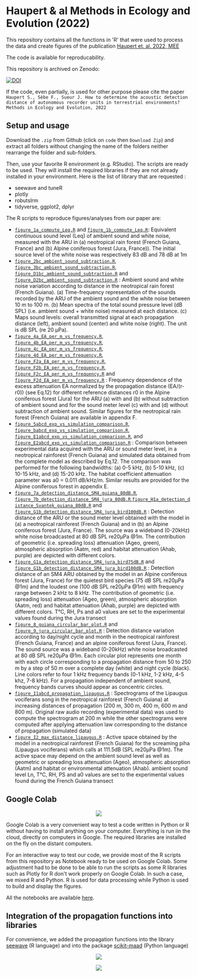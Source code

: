 # Haupert & al Methods in Ecology and Evolution (2022)

This repository contains all the functions in 'R' that were used to process the data and create figures of the publication 
[Haupert et. al. 2022, MEE](https://www.to.be.defined.fr)

The code is available for reproducability.

This repository is archived on Zenodo:

[![DOI](https://zenodo.org/badge/DOI/XXXX/zenodo.XXXXXX.svg)](https://doi.org/10.5281/zenodo.3530203)

If the code, even partially, is used for other purpose please cite the paper `Haupert S., Sèbe F., Sueur J. How to determine the acoustic detection 
distance of autonomous recorder units in terrestrial environments? Methods in Ecology and Evolution, 2022`

## Setup and usage

Download the `.zip` from Github (click on `code` then `Download Zip`) and extract all folders without changing the name of the folders neither rearrange the folder
and sub-folders.

Then, use your favorite R environment (e.g. RStudio). The scripts are ready to be used. They will install the required libraries if they are not already installed
in your environment. Here is the list of library that are requested :
* seewave and tuneR
* plotly
* robutslrm
* tidyverse, ggplot2, dplyr

The R scripts to reproduce figures/analyses from our paper are:
 
* [`figure_1a_compute_Leq.R`](https://github.com/shaupert/haupert_MEE_2022/blob/master/scripts/figure_1a_compute_Leq.R) and [`figure_1b_compute_Leq.R`](https://github.com/shaupert/haupert_MEE_2022/blob/master/scripts/figure_1b_compute_Leq.R): Equivalent continuous sound level (Leq) of ambient sound and white noise, measured with the ARU in (a) neotropical rain forest (French Guiana, France) and (b) Alpine coniferous forest (Jura, France)). The initial source level of the white noise was respectively 83 dB and 78 dB at 1m
* [`figure_2bc_ambient_sound_subtraction.R`](https://github.com/shaupert/haupert_MEE_2022/blob/master/scripts/figure_2bc_ambient_sound_subtraction.R), [`figure_3bc_ambient_sound_subtraction.R`](https://github.com/shaupert/haupert_MEE_2022/blob/master/scripts/figure_3bc_ambient_sound_subtraction.R), [`figure_D1bc_ambient_sound_subtraction.R`](https://github.com/shaupert/haupert_MEE_2022/blob/master/scripts/figure_D1bc_ambient_sound_subtraction.R) and [`figure_D2bc_ambient_sound_subtraction.R`](https://github.com/shaupert/haupert_MEE_2022/blob/master/scripts/figure_D2bc_ambient_sound_subtraction.R) : Ambient sound and white noise variation according to distance in the neotropical rain forest (French Guiana). (a) Time-frequency representation of the sounds recorded by the ARU of the ambient sound and the white noise between 10 m to 100 m. (b) Mean spectra of the total sound pressure level (dB SPL) (i.e. ambient sound + white noise) measured at each distance. (c) Maps sound levels: overall transmitted signal at each propagation distance (left),  ambient sound (center) and white noise (right). The unit is dB SPL (re 20 µPa).
* [`figure_4a_EA_per_m_vs_frequency.R`](https://github.com/shaupert/haupert_MEE_2022/blob/master/scripts/figure_4a_EA_per_m_vs_frequency.R), [`figure_4b_EA_per_m_vs_frequency.R`](https://github.com/shaupert/haupert_MEE_2022/blob/master/scripts/figure_4b_EA_per_m_vs_frequency.R), [`figure_4c_EA_per_m_vs_frequency.R`](https://github.com/shaupert/haupert_MEE_2022/blob/master/scripts/figure_4c_EA_per_m_vs_frequency.R), [`figure_4d_EA_per_m_vs_frequency.R`](https://github.com/shaupert/haupert_MEE_2022/blob/master/scripts/figure_4d_EA_per_m_vs_frequency.R), [`figure_F2a_EA_per_m_vs_frequency.R`](https://github.com/shaupert/haupert_MEE_2022/blob/master/scripts/figure_F2a_EA_per_m_vs_frequency.R), [`figure_F2b_EA_per_m_vs_frequency.R`](https://github.com/shaupert/haupert_MEE_2022/blob/master/scripts/figure_F2b_EA_per_m_vs_frequency.R), [`figure_F2c_EA_per_m_vs_frequency.R`](https://github.com/shaupert/haupert_MEE_2022/blob/master/scripts/figure_F2c_EA_per_m_vs_frequency.R) and [`figure_F2d_EA_per_m_vs_frequency.R`](https://github.com/shaupert/haupert_MEE_2022/blob/master/scripts/figure_F2d_EA_per_m_vs_frequency.R) : Frequency dependence of the excess attenuation EA normalized by the propagation distance (EA/(r-r0)) (see Eq.12) for different reference distances r0 in the Alpine coniferous forest (Jura) for the ARU (a) with and (b) without subtraction of ambient sound and for the sound meter level (c) with and (d) without subtraction of ambient sound. Similar figures for the neotropical rain forest (French Guiana) are available in appendix F.
* [`figure_5abcd_exp_vs_simulation_comparison.R`](https://github.com/shaupert/haupert_MEE_2022/blob/master/scripts/figure_5abcd_exp_vs_simulation_comparison.R), [`figure_babcd_exp_vs_simulation_comparison.R`](https://github.com/shaupert/haupert_MEE_2022/blob/master/scripts/figure_babcd_exp_vs_simulation_comparison.R), [`figure_E1abcd_exp_vs_simulation_comparison.R`](https://github.com/shaupert/haupert_MEE_2022/blob/master/scripts/figure_E1abcd_exp_vs_simulation_comparison.R), and [`figure_E2abcd_exp_vs_simulation_comparison.R`](https://github.com/shaupert/haupert_MEE_2022/blob/master/scripts) : Comparison between experimental data acquired with the ARU or sound meter level, in a neotropical rainforest (French Guiana) and simulated data obtained from the complete model as described by Eq.12. The comparison was performed for the following bandwidths: (a) 0-5 kHz, (b) 5-10 kHz, (c) 10-15 kHz, and (d) 15-20 kHz. The habitat coefficient attenuation parameter was a0 = 0.011 dB/kHz/m. Similar results are provided for the Alpine coniferous forest in appendix E.
* [`figure_7a_detection_distance_SM4_guiana_80dB.R`](https://github.com/shaupert/haupert_MEE_2022/blob/master/scripts/figure_7a_detection_distance_SM4_guiana_80dB.R), [`figure_7b_detection_distance_SM4_jura_80dB.R`](https://github.com/shaupert/haupert_MEE_2022/blob/master/scripts/figure_7b_detection_distance_SM4_jura_80dB.R),[`figure_H1a_detection_distance_Svantek_guiana_80dB.R`](https://github.com/shaupert/haupert_MEE_2022/blob/master/scripts/figure_H1a_detection_distance_Svantek_guiana_80dB.R) and [`figure_G1b_detection_distance_SM4_jura_bird100dB.R`](https://github.com/shaupert/haupert_MEE_2022/blob/master/scripts/figure_G1b_detection_distance_SM4_jura_bird100dB.R) :  Detection distance of the ARU or the sound meter level obtained with the model in (a) a neotropical rainforest (French Guiana) and in (b) an Alpine coniferous forest (Jura, France). The source was a wideband (0-20kHz) white noise broadcasted at 80 dB SPL re20µPa @1m. The contribution of geometric (i.e. spreading loss) attenuation (Ageo, green), atmospheric absorption (Aatm, red) and habitat attenuation (Ahab, purple) are depicted with different colors.
* [`figure_G1a_detection_distance_SM4_jura_bird75dB.R`](https://github.com/shaupert/haupert_MEE_2022/blob/master/scripts/figure_G1a_detection_distance_SM4_jura_bird75dB.R) and [`figure_G1b_detection_distance_SM4_jura_bird100dB.R`](https://github.com/shaupert/haupert_MEE_2022/blob/master/scripts/figure_G1b_detection_distance_SM4_jura_bird100dB.R) : Detection distance of an SM4 ARU obtained by the model in an Alpine coniferous forest (Jura, France) for the quietest bird species (75 dB SPL re20µPa @1m) and the loudest one (100 dB SPL re20µPa @1m) with frequency range between 2 kHz to 8 kHz. The contribution of geometric (i.e. spreading loss) attenuation (Ageo, green), atmospheric absorption (Aatm, red) and habitat attenuation (Ahab, purple) are depicted with different colors. T°C, RH, Ps and a0 values are set to the experimental values found during the Jura transect
* [`figure_8_guiana_circular_bar_plot.R`](https://github.com/shaupert/haupert_MEE_2022/blob/master/scripts/figure_8_guiana_circular_bar_plot.R) and [`figure_9_jura_circular_bar_plot.R`](https://github.com/shaupert/haupert_MEE_2022/blob/master/scripts/figure_9_jura_circular_bar_plot.R) : Detection distance variation according to day/night cycle and month in the neotropical rainforest (French Guiana, France) and an alpine coniferous forest (Jura, France). The sound source was a wideband (0-20kHz) white noise broadcasted at 80 dB SPL re20µPa @1m. Each circular plot represents one month with each circle corresponding to a propagation distance from 50 to 250 m by a step of 50 m over a complete day (white) and night cycle (black). Line colors refer to four 1 kHz frequency bands (0-1 kHz, 1-2 kHz, 4-5 khz, 7-8 kHz). For a propagation independent of ambient sound, frequency bands curves should appear as concentric circles.
* [`figure_I1abcd_propagation_lipaugus.R`](https://github.com/shaupert/haupert_MEE_2022/blob/master/scripts/figure_I1abcd_propagation_lipaugus.R) : Spectrograms of the Lipaugus vociferans song in the neotropical rainforest (French Guiana) at increasing distances of propagation (200 m, 300 m, 400 m, 600 m and 800 m). Original raw audio recording (experimental data) was used to compute the spectrogram at 200 m while the other spectrograms were computed after applying attenuation law corresponding to the distance of propagation (simulated data)
* [`figure_I2_max_distance_lipaugus.R`](https://github.com/shaupert/haupert_MEE_2022/blob/master/scripts/figure_I2_max_distance_lipaugus.R) : Active space obtained by the model in a neotropical rainforest (French Guiana) for the screaming piha (Lipaugus vociferans) which calls at 111.5dB (SPL re20µPa @1m). The active space may depend on the ambient sound level as well as geometric or spreading loss attenuation (Ageo), atmospheric absorption (Aatm) and habitat or environmental attenuation (Ahab). ambient sound level Ln, T°C, RH, PS and a0 values are set to the experimental values found during the French Guiana transect

## Google Colab
<p align="center">
  <img src="https://s2.qwant.com/thumbr/474x190/f/9/aae347431a927c9b5deb63431ea29c0dd6fceb9210443fdd6bb9b3dba23146/th.jpg?u=https%3A%2F%2Ftse2.mm.bing.net%2Fth%3Fid%3DOIP.IVRAF7_KdEVWUFq1wmDvmQHaC-%26pid%3DApi&q=0&b=1&p=0&a=0g" />
</p>

Google Colab is a very convenient way to test a code written in Python or R without having to install anything on your computer. Everything is run iin the cloud, directly on computers in Google. The required libraries are installed on the fly on the distant computers.

For an interactive way to test our code, we provide most of the R scripts from this repository as Notebook ready to be used on Google Colab. Some adjustment had 
to be done to be able to run the scripts as some R libraries such as Plotly for R don't work properly on Google Colab. In such a case, we mixed R and Python. R 
is used for data processing while Python is used to build and display the figures.

All the notebooks are available [here](https://drive.google.com/drive/folders/1p_xJDaCP2ynVswfaWJLCYIJLMLw9NRic?usp=sharing). 

## Integration of the propagation functions into libraries

For convenience, we added the propagation functions into the library [seewave](https://rug.mnhn.fr/seewave/)  (R language) and into the package [scikit-maad](https://scikit-maad.github.io/) (Python language)

<p align="center">
  <img src="https://rug.mnhn.fr/seewave/PICT/seewave_logo.png" />
</p>
<p align="center">
  <img src="https://scikit-maad.github.io/_images/maad_key_visual_black.png" />
</p>


